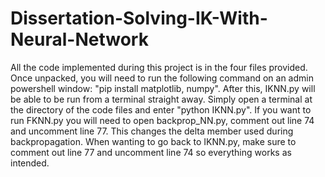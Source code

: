 # Dissertation-Solving-IK-With-Neural-Network

All the code implemented during this project is in the four files provided. Once unpacked, you will need to run the following command on an admin powershell window: "pip install matplotlib, numpy". After this, IKNN.py will be able to be run from a terminal straight away. Simply open a terminal at the directory of the code files and enter "python IKNN.py". If you want to run FKNN.py you will need to open backprop_NN.py, comment out line 74 and uncomment line 77. This changes the delta member used during backpropagation. When wanting to go back to IKNN.py, make sure to comment out line 77 and uncomment line 74 so everything works as intended.
